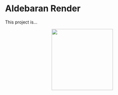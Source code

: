 # Aldebaran Render

This project is...


<p align="middle">
	<img src="/imgs/img01.ppm" width="200">	
</p>
